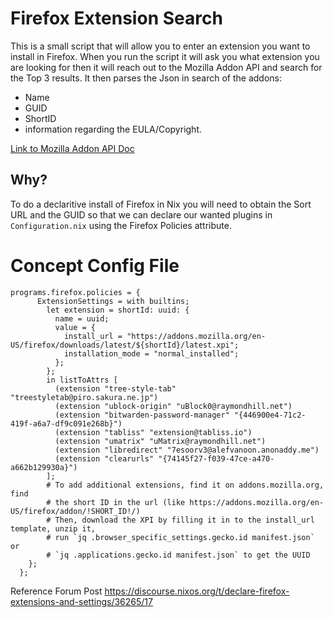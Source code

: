# Firefox Extension Search
This is a small script that will allow you to enter an extension you want to install in Firefox.
When you run the script it will ask you what extension you are looking for then it will reach out to the
Mozilla Addon API and search for the Top 3 results.
It then parses the Json in search of the addons:
- Name
- GUID
- ShortID
- information regarding the EULA/Copyright.

[Link to Mozilla Addon API Doc](https://mozilla.github.io/addons-server/topics/api/addons.html)

## Why?
To do a declaritive install of Firefox in Nix you will need to obtain the Sort URL and the GUID so that we can 
declare our wanted plugins in `Configuration.nix` using the Firefox Policies attribute.

# Concept Config File

```
programs.firefox.policies = {
      ExtensionSettings = with builtins;
        let extension = shortId: uuid: {
          name = uuid;
          value = {
            install_url = "https://addons.mozilla.org/en-US/firefox/downloads/latest/${shortId}/latest.xpi";
            installation_mode = "normal_installed";
          };
        };
        in listToAttrs [
          (extension "tree-style-tab" "treestyletab@piro.sakura.ne.jp")
          (extension "ublock-origin" "uBlock0@raymondhill.net")
          (extension "bitwarden-password-manager" "{446900e4-71c2-419f-a6a7-df9c091e268b}")
          (extension "tabliss" "extension@tabliss.io")
          (extension "umatrix" "uMatrix@raymondhill.net")
          (extension "libredirect" "7esoorv3@alefvanoon.anonaddy.me")
          (extension "clearurls" "{74145f27-f039-47ce-a470-a662b129930a}")
        ];
        # To add additional extensions, find it on addons.mozilla.org, find
        # the short ID in the url (like https://addons.mozilla.org/en-US/firefox/addon/!SHORT_ID!/)
        # Then, download the XPI by filling it in to the install_url template, unzip it,
        # run `jq .browser_specific_settings.gecko.id manifest.json` or
        # `jq .applications.gecko.id manifest.json` to get the UUID
    };
  };
```
Reference Forum Post
https://discourse.nixos.org/t/declare-firefox-extensions-and-settings/36265/17
